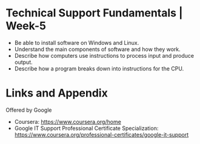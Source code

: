 # Technical Support Fundamentals | Week-5

* Be able to install software on Windows and Linux.
* Understand the main components of software and how they work.
* Describe how computers use instructions to process input and produce output.
* Describe how a program breaks down into instructions for the CPU.


Links and Appendix
========================================================
Offered by Google


- Coursera: https://www.coursera.org/home
- Google IT Support Professional Certificate Specialization: https://www.coursera.org/professional-certificates/google-it-support
